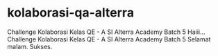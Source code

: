 # kolaborasi-qa-alterra
Challenge Kolaborasi Kelas QE - A SI Alterra Academy Batch 5
Haiii...
Challenge Kolaborasi Kelas QE - A SI Alterra Academy Batch 5
Selamat malam.
Sukses.

